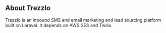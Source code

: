 ## About Trezzlo
Trezzlo is an inbound SMS and email marketing and lead sourcing platform built on Laravel. It depends on AWS SES and Twilio. 

